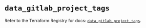 # `data_gitlab_project_tags`

Refer to the Terraform Registry for docs: [`data_gitlab_project_tags`](https://registry.terraform.io/providers/gitlabhq/gitlab/18.0.0/docs/data-sources/project_tags).
